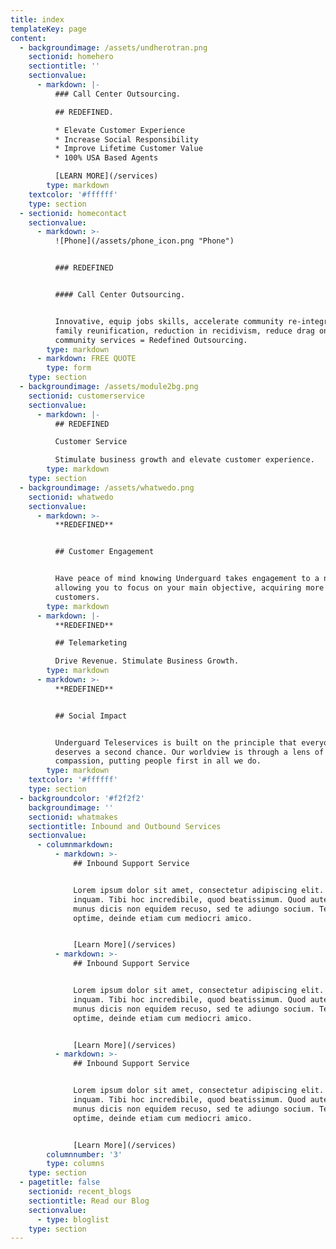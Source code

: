 ```yaml
---
title: index
templateKey: page
content:
  - backgroundimage: /assets/undherotran.png
    sectionid: homehero
    sectiontitle: ''
    sectionvalue:
      - markdown: |-
          ### Call Center Outsourcing.

          ## REDEFINED.

          * Elevate Customer Experience
          * Increase Social Responsibility
          * Improve Lifetime Customer Value
          * 100% USA Based Agents

          [LEARN MORE](/services)
        type: markdown
    textcolor: '#ffffff'
    type: section
  - sectionid: homecontact
    sectionvalue:
      - markdown: >-
          ![Phone](/assets/phone_icon.png "Phone")


          ### REDEFINED


          #### Call Center Outsourcing.


          Innovative, equip jobs skills, accelerate community re-integration,
          family reunification, reduction in recidivism, reduce drag on
          community services = Redefined Outsourcing.
        type: markdown
      - markdown: FREE QUOTE
        type: form
    type: section
  - backgroundimage: /assets/module2bg.png
    sectionid: customerservice
    sectionvalue:
      - markdown: |-
          ## REDEFINED

          Customer Service

          Stimulate business growth and elevate customer experience.
        type: markdown
    type: section
  - backgroundimage: /assets/whatwedo.png
    sectionid: whatwedo
    sectionvalue:
      - markdown: >-
          **REDEFINED**


          ## Customer Engagement


          Have peace of mind knowing Underguard takes engagement to a new level,
          allowing you to focus on your main objective, acquiring more
          customers.
        type: markdown
      - markdown: |-
          **REDEFINED**

          ## Telemarketing

          Drive Revenue. Stimulate Business Growth.
        type: markdown
      - markdown: >-
          **REDEFINED**


          ## Social Impact


          Underguard Teleservices is built on the principle that everyone
          deserves a second chance. Our worldview is through a lens of
          compassion, putting people first in all we do.
        type: markdown
    textcolor: '#ffffff'
    type: section
  - backgroundcolor: '#f2f2f2'
    backgroundimage: ''
    sectionid: whatmakes
    sectiontitle: Inbound and Outbound Services
    sectionvalue:
      - columnmarkdown:
          - markdown: >-
              ## Inbound Support Service


              Lorem ipsum dolor sit amet, consectetur adipiscing elit. Age sane,
              inquam. Tibi hoc incredibile, quod beatissimum. Quod autem meum
              munus dicis non equidem recuso, sed te adiungo socium. Tecum
              optime, deinde etiam cum mediocri amico.


              [Learn More](/services)
          - markdown: >-
              ## Inbound Support Service


              Lorem ipsum dolor sit amet, consectetur adipiscing elit. Age sane,
              inquam. Tibi hoc incredibile, quod beatissimum. Quod autem meum
              munus dicis non equidem recuso, sed te adiungo socium. Tecum
              optime, deinde etiam cum mediocri amico.


              [Learn More](/services)
          - markdown: >-
              ## Inbound Support Service


              Lorem ipsum dolor sit amet, consectetur adipiscing elit. Age sane,
              inquam. Tibi hoc incredibile, quod beatissimum. Quod autem meum
              munus dicis non equidem recuso, sed te adiungo socium. Tecum
              optime, deinde etiam cum mediocri amico.


              [Learn More](/services)
        columnnumber: '3'
        type: columns
    type: section
  - pagetitle: false
    sectionid: recent_blogs
    sectiontitle: Read our Blog
    sectionvalue:
      - type: bloglist
    type: section
---
```


